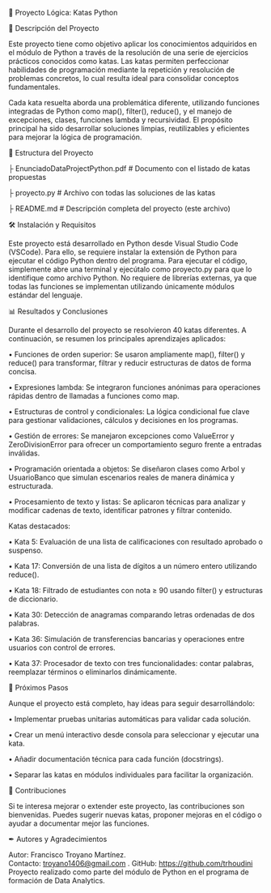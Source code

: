 🧠 Proyecto Lógica: Katas Python

📖 Descripción del Proyecto

Este proyecto tiene como objetivo aplicar los conocimientos adquiridos en el módulo de Python a través de la resolución de una serie de ejercicios prácticos conocidos como katas. Las katas permiten perfeccionar habilidades de programación mediante la repetición y resolución de problemas concretos, lo cual resulta ideal para consolidar conceptos fundamentales.

Cada kata resuelta aborda una problemática diferente, utilizando funciones integradas de Python como map(), filter(), reduce(), y el manejo de excepciones, clases, funciones lambda y recursividad. El propósito principal ha sido desarrollar soluciones limpias, reutilizables y eficientes para mejorar la lógica de programación.

📁 Estructura del Proyecto

├ EnunciadoDataProjectPython.pdf # Documento con el listado de katas propuestas

├ proyecto.py     # Archivo con todas las soluciones de las katas

├ README.md    # Descripción completa del proyecto (este archivo)

🛠 Instalación y Requisitos

Este proyecto está desarrollado en Python desde Visual Studio Code (VSCode). Para ello, se requiere instalar la extensión de Python para ejecutar el código Python dentro del programa.
Para ejecutar el código, simplemente abre una terminal y ejecútalo como proyecto.py para que lo identifique como archivo Python.
No requiere de librerías externas, ya que todas las funciones se implementan utilizando únicamente módulos estándar del lenguaje.

📊 Resultados y Conclusiones

Durante el desarrollo del proyecto se resolvieron 40 katas diferentes. A continuación, se resumen los principales aprendizajes aplicados:

•	Funciones de orden superior: Se usaron ampliamente map(), filter() y reduce() para transformar, filtrar y reducir estructuras de datos de forma concisa.

•	Expresiones lambda: Se integraron funciones anónimas para operaciones rápidas dentro de llamadas a funciones como map.

•	Estructuras de control y condicionales: La lógica condicional fue clave para gestionar validaciones, cálculos y decisiones en los programas.

•	Gestión de errores: Se manejaron excepciones como ValueError y ZeroDivisionError para ofrecer un comportamiento seguro frente a entradas inválidas.

•	Programación orientada a objetos: Se diseñaron clases como Arbol y UsuarioBanco que simulan escenarios reales de manera dinámica y estructurada.

•	Procesamiento de texto y listas: Se aplicaron técnicas para analizar y modificar cadenas de texto, identificar patrones y filtrar contenido.

Katas destacados:

•	Kata 5: Evaluación de una lista de calificaciones con resultado aprobado o suspenso.

•	Kata 17: Conversión de una lista de dígitos a un número entero utilizando reduce().

•	Kata 18: Filtrado de estudiantes con nota ≥ 90 usando filter() y estructuras de diccionario.

•	Kata 30: Detección de anagramas comparando letras ordenadas de dos palabras.

•	Kata 36: Simulación de transferencias bancarias y operaciones entre usuarios con control de errores.

•	Kata 37: Procesador de texto con tres funcionalidades: contar palabras, reemplazar términos o eliminarlos dinámicamente.

🔄 Próximos Pasos

Aunque el proyecto está completo, hay ideas para seguir desarrollándolo:

•	Implementar pruebas unitarias automáticas para validar cada solución.

•	Crear un menú interactivo desde consola para seleccionar y ejecutar una kata.

•	Añadir documentación técnica para cada función (docstrings).

•	Separar las katas en módulos individuales para facilitar la organización.

🤝 Contribuciones

Si te interesa mejorar o extender este proyecto, las contribuciones son bienvenidas. Puedes sugerir nuevas katas, proponer mejoras en el código o ayudar a documentar mejor las funciones.

✒ Autores y Agradecimientos

Autor: Francisco Troyano Martínez.  
Contacto: troyano1406@gmail.com .
GitHub: https://github.com/trhoudini 
Proyecto realizado como parte del módulo de Python en el programa de formación de Data Analytics.
